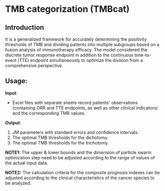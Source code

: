 # TMB categorization (TMBcat)
## Introduction
It is a generalized framework for accurately determining the positivity thresholds of TMB and dividing patients into multiple subgroups based on a fusion analysis of immunotherapy efficacy. The model considered the discrete tumor response endpoint in addition to the continuous time-to-event (TTE) endpoint simultaneously to optimize the division from a comprehensive perspective.
## Usage:
**Input**:  
* Excel files with separate sheets record patients' observations (containing ORR and TTE endpoints, as well as other clinical indicators) and the corresponding TMB values.  

**Output**: 
1. JM parameters with standard errors and confidence intervals.  
2. The optimal TMB thresholds for the dichotomy.  
3. The optimal TMB thresholds for the trichotomy.

**NOTE1:**
The upper & lower bounds and the dimension of particle swarm optimization step need to be adjusted according to the range of values of the actual input data. 

**NOTE2:**
The calculation criteria for the composite prognosis indexes can be adjusted according to the clinical characteristics of the cancer species to be analyzed.
